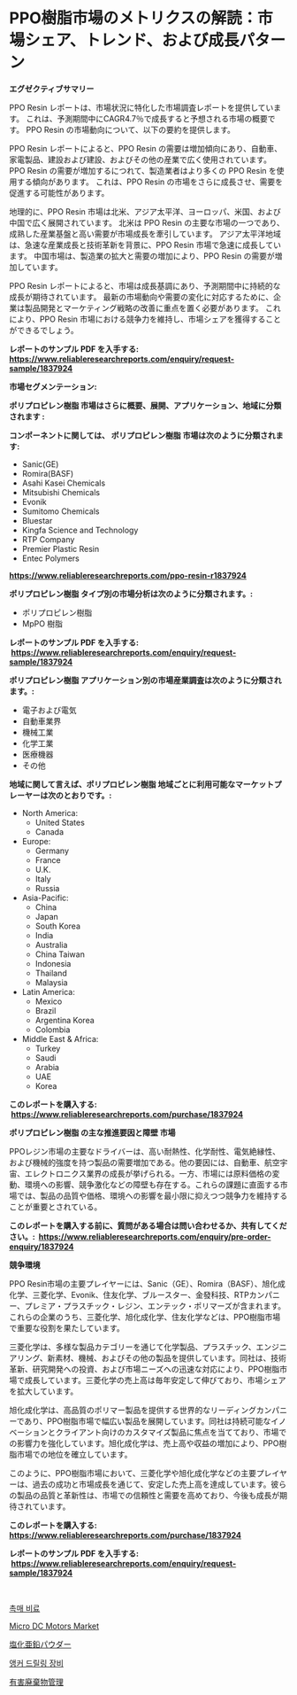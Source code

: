 <p><h1>PPO樹脂市場のメトリクスの解読：市場シェア、トレンド、および成長パターン</h1></p><p><strong>エグゼクティブサマリー</strong></p>
<p><p>PPO Resin レポートは、市場状況に特化した市場調査レポートを提供しています。 これは、予測期間中にCAGR4.7％で成長すると予想される市場の概要です。 PPO Resin の市場動向について、以下の要約を提供します。</p><p>PPO Resin レポートによると、PPO Resin の需要は増加傾向にあり、自動車、家電製品、建設および建設、およびその他の産業で広く使用されています。 PPO Resin の需要が増加するにつれて、製造業者はより多くの PPO Resin を使用する傾向があります。 これは、PPO Resin の市場をさらに成長させ、需要を促進する可能性があります。</p><p>地理的に、PPO Resin 市場は北米、アジア太平洋、ヨーロッパ、米国、および中国で広く展開されています。 北米は PPO Resin の主要な市場の一つであり、成熟した産業基盤と高い需要が市場成長を牽引しています。 アジア太平洋地域は、急速な産業成長と技術革新を背景に、PPO Resin 市場で急速に成長しています。 中国市場は、製造業の拡大と需要の増加により、PPO Resin の需要が増加しています。</p><p>PPO Resin レポートによると、市場は成長基調にあり、予測期間中に持続的な成長が期待されています。 最新の市場動向や需要の変化に対応するために、企業は製品開発とマーケティング戦略の改善に重点を置く必要があります。 これにより、PPO Resin 市場における競争力を維持し、市場シェアを獲得することができるでしょう。</p></p>
<p><strong>レポートのサンプル PDF を入手する: <a href="https://www.reliableresearchreports.com/enquiry/request-sample/1837924">https://www.reliableresearchreports.com/enquiry/request-sample/1837924</a></strong></p>
<p><strong>市場セグメンテーション:</strong></p>
<p><strong> ポリプロピレン樹脂 市場はさらに概要、展開、アプリケーション、地域に分類されます :</strong></p>
<p><strong>コンポーネントに関しては、 ポリプロピレン樹脂 市場は次のように分類されます: &nbsp;</strong></p>
<p><ul><li>Sanic(GE)</li><li>Romira(BASF)</li><li>Asahi Kasei Chemicals</li><li>Mitsubishi Chemicals</li><li>Evonik</li><li>Sumitomo Chemicals</li><li>Bluestar</li><li>Kingfa Science and Technology</li><li>RTP Company</li><li>Premier Plastic Resin</li><li>Entec Polymers</li></ul></p>
<p><strong><a href="https://www.reliableresearchreports.com/ppo-resin-r1837924">https://www.reliableresearchreports.com/ppo-resin-r1837924</a></strong></p>
<p><strong> ポリプロピレン樹脂 タイプ別の市場分析は次のように分類されます。:</strong></p>
<p><ul><li>ポリプロピレン樹脂</li><li>MpPO 樹脂</li></ul></p>
<p><strong>レポートのサンプル PDF を入手する: &nbsp;<a href="https://www.reliableresearchreports.com/enquiry/request-sample/1837924">https://www.reliableresearchreports.com/enquiry/request-sample/1837924</a></strong></p>
<p><strong> ポリプロピレン樹脂 アプリケーション別の市場産業調査は次のように分類されます。:</strong></p>
<p><ul><li>電子および電気</li><li>自動車業界</li><li>機械工業</li><li>化学工業</li><li>医療機器</li><li>その他</li></ul></p>
<p><strong>地域に関して言えば、ポリプロピレン樹脂 地域ごとに利用可能なマーケットプレーヤーは次のとおりです。:</strong></p>
<p><ul>
    <li>
        North America:
        <ul>
            <li>United States</li>
            <li>Canada</li>
        </ul>
    </li>
    <li>
        Europe:
        <ul>
            <li>Germany</li>
            <li>France</li>
            <li>U.K.</li>
            <li>Italy</li>
            <li>Russia</li>
        </ul>
    </li>
    <li>
        Asia-Pacific:
        <ul>
            <li>China</li>
            <li>Japan</li>
            <li>South Korea</li>
            <li>India</li>
            <li>Australia</li>
            <li>China Taiwan</li>
            <li>Indonesia</li>
            <li>Thailand</li>
            <li>Malaysia</li>
        </ul>
    </li>
    <li>
        Latin America:
        <ul>
            <li>Mexico</li>
            <li>Brazil</li>
            <li>Argentina Korea</li>
            <li>Colombia</li>
        </ul>
    </li>
    <li>
        Middle East & Africa:
        <ul>
            <li>Turkey</li>
            <li>Saudi</li>
            <li>Arabia</li>
            <li>UAE</li>
            <li>Korea</li>
        </ul>
    </li>
    </ul></p>
<p><strong>このレポートを購入する: &nbsp;<a href="https://www.reliableresearchreports.com/purchase/1837924">https://www.reliableresearchreports.com/purchase/1837924</a></strong></p>
<p><strong>ポリプロピレン樹脂 の主な推進要因と障壁 市場</strong></p>
<p><p>PPOレジン市場の主要なドライバーは、高い耐熱性、化学耐性、電気絶縁性、および機械的強度を持つ製品の需要増加である。他の要因には、自動車、航空宇宙、エレクトロニクス業界の成長が挙げられる。一方、市場には原料価格の変動、環境への影響、競争激化などの障壁も存在する。これらの課題に直面する市場では、製品の品質や価格、環境への影響を最小限に抑えつつ競争力を維持することが重要とされている。</p></p>
<p><strong>このレポートを購入する前に、質問がある場合は問い合わせるか、共有してください。:&nbsp; <a href="https://www.reliableresearchreports.com/enquiry/pre-order-enquiry/1837924">https://www.reliableresearchreports.com/enquiry/pre-order-enquiry/1837924</a></strong></p>
<p><strong>競争環境</strong></p>
<p><p>PPO Resin市場の主要プレイヤーには、Sanic（GE）、Romira（BASF）、旭化成化学、三菱化学、Evonik、住友化学、ブルースター、金發科技、RTPカンパニー、プレミア・プラスチック・レジン、エンテック・ポリマーズが含まれます。これらの企業のうち、三菱化学、旭化成化学、住友化学などは、PPO樹脂市場で重要な役割を果たしています。</p><p>三菱化学は、多様な製品カテゴリーを通じて化学製品、プラスチック、エンジニアリング、新素材、機械、およびその他の製品を提供しています。同社は、技術革新、研究開発への投資、および市場ニーズへの迅速な対応により、PPO樹脂市場で成長しています。三菱化学の売上高は毎年安定して伸びており、市場シェアを拡大しています。</p><p>旭化成化学は、高品質のポリマー製品を提供する世界的なリーディングカンパニーであり、PPO樹脂市場で幅広い製品を展開しています。同社は持続可能なイノベーションとクライアント向けのカスタマイズ製品に焦点を当てており、市場での影響力を強化しています。旭化成化学は、売上高や収益の増加により、PPO樹脂市場での地位を確立しています。</p><p>このように、PPO樹脂市場において、三菱化学や旭化成化学などの主要プレイヤーは、過去の成功と市場成長を通じて、安定した売上高を達成しています。彼らの製品の品質と革新性は、市場での信頼性と需要を高めており、今後も成長が期待されています。</p></p>
<p><strong>このレポートを購入する: &nbsp; <a href="https://www.reliableresearchreports.com/purchase/1837924">https://www.reliableresearchreports.com/purchase/1837924</a></strong></p>
<p><strong>レポートのサンプル PDF を入手する: &nbsp;<a href="https://www.reliableresearchreports.com/enquiry/request-sample/1837924">https://www.reliableresearchreports.com/enquiry/request-sample/1837924</a></strong><strong></strong></p>
<p>&nbsp;</p>
<p><p><a href="https://github.com/RichardLueilwitz787/Market-Research-Report-List-1/blob/main/860705519761.md">촉매 비료</a></p><p><a href="https://github.com/Sherrillcrooksxa8i18ucf2m/Market-Research-Report-List-2/blob/main/micro-dc-motors-market.md">Micro DC Motors Market</a></p><p><a href="https://github.com/Calvi3ynJerde867/Market-Research-Report-List-1/blob/main/658876821216.md">塩化亜鉛パウダー</a></p><p><a href="https://medium.com/@rudyswaniafgwski56664/%EC%95%B5%EC%BB%A4-%EB%93%9C%EB%A6%B4%EB%A7%81-%EB%A6%AD-%EC%8B%9C%EC%9E%A5-%EB%B3%B4%EA%B3%A0%EC%84%9C%EB%8A%94-%EC%9D%B4-%EC%8B%9C%EC%9E%A5%EC%9D%98-%EC%B5%9C%EC%8B%A0-%ED%8A%B8%EB%A0%8C%EB%93%9C%EC%99%80-%EC%84%B1%EC%9E%A5-%EA%B8%B0%ED%9A%8C%EB%A5%BC-%EB%B3%B4%EC%97%AC%EC%A4%8D%EB%8B%88%EB%8B%A4-100a13495110">앵커 드릴링 장비</a></p><p><a href="https://github.com/JacksonWiza1924/Market-Research-Report-List-1/blob/main/355253221217.md">有害廃棄物管理</a></p></p>